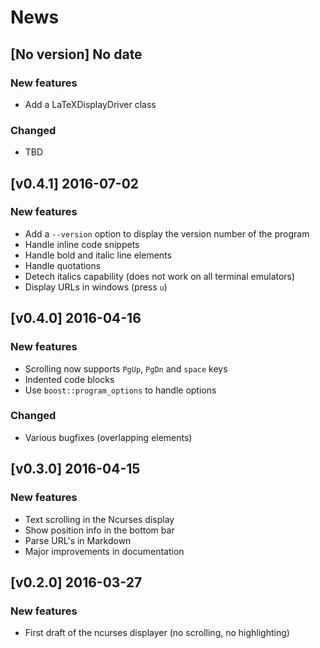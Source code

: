 # News

## [No version] No date

### New features

* Add a LaTeXDisplayDriver class

### Changed

* TBD

## [v0.4.1] 2016-07-02

### New features

* Add a `--version` option to display the version number of the program
* Handle inline code snippets
* Handle bold and italic line elements
* Handle quotations
* Detech italics capability (does not work on all terminal emulators)
* Display URLs in windows (press `u`)

## [v0.4.0] 2016-04-16

### New features

* Scrolling now supports `PgUp`, `PgDn` and `space` keys
* Indented code blocks
* Use `boost::program_options` to handle options

### Changed

* Various bugfixes (overlapping elements)

## [v0.3.0] 2016-04-15

### New features

* Text scrolling in the Ncurses display
* Show position info in the bottom bar
* Parse URL's in Markdown
* Major improvements in documentation

## [v0.2.0] 2016-03-27

### New features

* First draft of the ncurses displayer (no scrolling, no highlighting)
